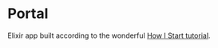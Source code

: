 Portal
======

Elixir app built according to the wonderful [How I Start tutorial](http://howistart.org/posts/elixir/1).
